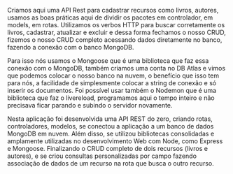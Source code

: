 Criamos aqui uma API Rest para cadastrar recursos como livros, autores, usamos as boas práticas aqui de dividir os pacotes em controlador, em models, em rotas. Utilizamos os verbos HTTP para buscar corretamente os livros, cadastrar, atualizar e excluir e dessa forma fechamos o nosso CRUD, fizemos o nosso CRUD completo acessando dados diretamente no banco, fazendo a conexão com o banco MongoDB.

Para isso nós usamos o Mongoose que é uma biblioteca que faz essa conexão com o MongoDB, também criamos uma conta no DB Atlas e vimos que podemos colocar o nosso banco na nuvem, o benefício que isso tem para nós, a facilidade de simplesmente colocar a string de conexão e só inserir os documentos. Foi possível usar também o Nodemon que é uma biblioteca que faz o livereload, programamos aqui o tempo inteiro e não precisava ficar parando e subindo o servidor novamente.


Nesta aplicação foi desenvolvida uma API REST do zero, criando rotas, controladores, modelos, se conectou a aplicação a um banco de dados MongoDB em nuvem. 
Além disso, se utilizou bibliotecas consolidadas e amplamente utilizadas no desenvolvimento Web com Node, como Express e Mongoose. 
Finalizando o CRUD completo de dois recursos (livros e autores), e se criou consultas personalizadas por campo fazendo associação de dados de um recurso na rota que busca o outro recurso.